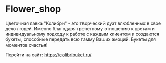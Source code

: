 # Flower_shop

Цветочная лавка "Колибри" - это творческий дуэт влюбленных в свое дело людей. 
Именно благодаря трепетному отношению к цветам и индивидуальному подходу к работе с каждым клиентом и создаются букеты, способные передать всю гамму Ваших эмоций. 
Букеты для моментов счастья!

Перейти на сайт: https://colibribuket.ru/

